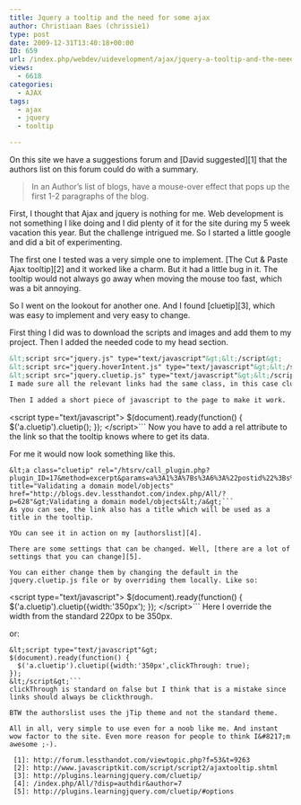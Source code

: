 ```yaml
---
title: Jquery a tooltip and the need for some ajax
author: Christiaan Baes (chrissie1)
type: post
date: 2009-12-31T13:40:18+00:00
ID: 659
url: /index.php/webdev/uidevelopment/ajax/jquery-a-tooltip-and-the-need-for-some-a/
views:
  - 6618
categories:
  - AJAX
tags:
  - ajax
  - jquery
  - tooltip

---
```

On this site we have a suggestions forum and [David suggested][1] that the authors list on this forum could do with a summary.

> In an Author&#8217;s list of blogs, have a mouse-over effect that pops up the first 1-2 paragraphs of the blog.

First, I thought that Ajax and jquery is nothing for me. Web development is not something I like doing and I did plenty of it for the site during my 5 week vacation this year. But the challenge intrigued me. So I started a little google and did a bit of experimenting. 

The first one I tested was a very simple one to implement. [The Cut & Paste Ajax tooltip][2] and it worked like a charm. But it had a little bug in it. The tooltip would not always go away when moving the mouse too fast, which was a bit annoying.

So I went on the lookout for another one. And I found [cluetip][3], which was easy to implement and very easy to change.

First thing I did was to download the scripts and images and add them to my project. Then I added the needed code to my head section.

```html
&lt;script src="jquery.js" type="text/javascript"&gt;&lt;/script&gt;
&lt;script src="jquery.hoverIntent.js" type="text/javascript"&gt;&lt;/script&gt;
&lt;script src="jquery.cluetip.js" type="text/javascript"&gt;&lt;/script&gt;```
I made sure all the relevant links had the same class, in this case cluetip.
  
Then I added a short piece of javascript to the page to make it work.

```
&lt;script type="text/javascript"&gt;
$(document).ready(function() {
  $('a.cluetip').cluetip();
});
&lt;/script&gt;```
Now you have to add a rel attribute to the link so that the tooltip knows where to get its data.

For me it would now look something like this. 

```
&lt;a class="cluetip" rel="/htsrv/call_plugin.php?plugin_ID=17&method=excerpt&params=a%3A1%3A%7Bs%3A6%3A%22postid%22%3Bs%3A3%3A%22628%22%3B%7D" title="Validating a domain model/objects" href="http://blogs.dev.lessthandot.com/index.php/All/?p=628"&gt;Validating a domain model/objects&lt;/a&gt;```
As you can see, the link also has a title which will be used as a title in the tooltip. 

YOu can see it in action on my [authorslist][4].

There are some settings that can be changed. Well, [there are a lot of settings that you can change][5].

You can either change them by changing the default in the jquery.cluetip.js file or by overriding them locally. Like so:

```
&lt;script type="text/javascript"&gt;
$(document).ready(function() {
  $('a.cluetip').cluetip({width:'350px');
});
&lt;/script&gt;```
Here I override the width from the standard 220px to be 350px. 

or:

```
&lt;script type="text/javascript"&gt;
$(document).ready(function() {
  $('a.cluetip').cluetip({width:'350px',clickThrough: true);
});
&lt;/script&gt;```
clickThrough is standard on false but I think that is a mistake since links should always be clickthrough.

BTW the authorslist uses the jTip theme and not the standard theme.

All in all, very simple to use even for a noob like me. And instant wow factor to the site. Even more reason for people to think I&#8217;m awesome ;-).

 [1]: http://forum.lessthandot.com/viewtopic.php?f=53&t=9263
 [2]: http://www.javascriptkit.com/script/script2/ajaxtooltip.shtml
 [3]: http://plugins.learningjquery.com/cluetip/
 [4]: /index.php/All/?disp=authdir&author=7
 [5]: http://plugins.learningjquery.com/cluetip/#options